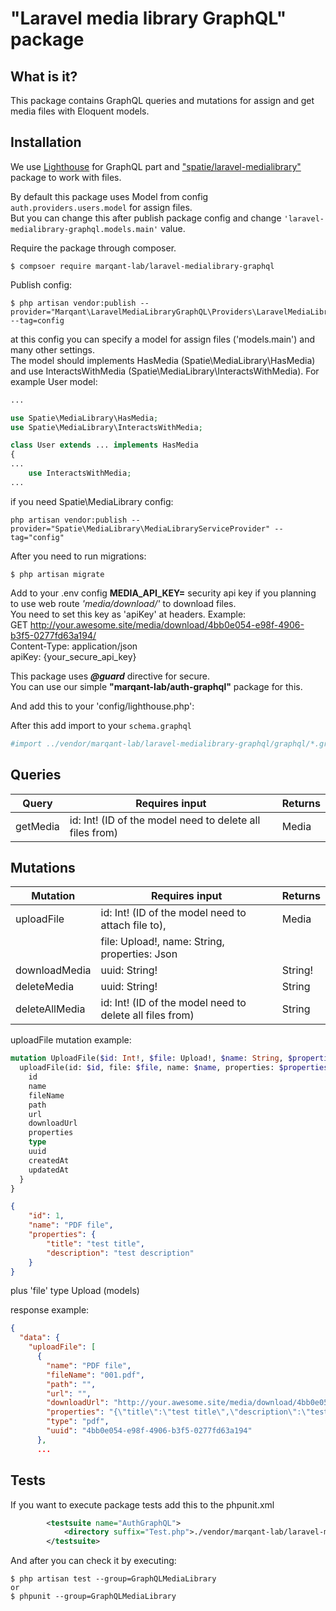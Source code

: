 # "Laravel media library GraphQL" package

## What is it?

This package contains GraphQL queries and mutations for assign and get media files with Eloquent models.

## Installation

We use
[Lighthouse](https://lighthouse-php.com/master/getting-started/installation.html)
 for GraphQL part and
 ["spatie/laravel-medialibrary"](https://docs.spatie.be/laravel-medialibrary/v8/introduction/)
 package to work with files.

By default this package uses Model from config `auth.providers.users.model` for assign files.  
But you can change this after publish package config and change `'laravel-medialibrary-graphql.models.main'` value.  

Require the package through composer.

```shell script
$ compsoer require marqant-lab/laravel-medialibrary-graphql
```

Publish config:
```shell script
$ php artisan vendor:publish --provider="Marqant\LaravelMediaLibraryGraphQL\Providers\LaravelMediaLibraryGraphQLServiceProvider" --tag=config
```

at this config you can specify a model for assign files ('models.main') and many other settings.  
The model should implements HasMedia (Spatie\MediaLibrary\HasMedia)  
and use InteractsWithMedia (Spatie\MediaLibrary\InteractsWithMedia).
For example User model:
```php
...

use Spatie\MediaLibrary\HasMedia;
use Spatie\MediaLibrary\InteractsWithMedia;

class User extends ... implements HasMedia
{
...
    use InteractsWithMedia;
...
```

if you need Spatie\MediaLibrary config:
```shell script
php artisan vendor:publish --provider="Spatie\MediaLibrary\MediaLibraryServiceProvider" --tag="config"
```
After you need to run migrations:
```shell script
$ php artisan migrate
```

Add to your .env config **MEDIA_API_KEY=** security api key 
if you planning to use web route _'media/download/'_ to download files.  
You need to set this key as 'apiKey' at headers.
Example:  
GET http://your.awesome.site/media/download/4bb0e054-e98f-4906-b3f5-0277fd63a194/  
Content-Type: application/json  
apiKey: {your_secure_api_key}  

This package uses  _**@guard**_  directive for secure.  
You can use our simple **"marqant-lab/auth-graphql"** package for this.

And add this to your 'config/lighthouse.php':

After this add import to your `schema.graphql`

```graphql
#import ../vendor/marqant-lab/laravel-medialibrary-graphql/graphql/*.graphql
```


## Queries

| Query | Requires input | Returns |
| ------  | ----- | ----- |
| getMedia | id: Int! (ID of the model need to delete all files from) | Media |


## Mutations

| Mutation | Requires input | Returns |
| ------  | ----- | ----- |
| uploadFile | id: Int! (ID of the model need to attach file to), | Media |
|   | file: Upload!, name: String, properties: Json |  |
| downloadMedia | uuid: String! | String! |
| deleteMedia | uuid: String! | String |
| deleteAllMedia | id: Int! (ID of the model need to delete all files from) | String |


uploadFile mutation example:

```graphql
mutation UploadFile($id: Int!, $file: Upload!, $name: String, $properties: Json) {
  uploadFile(id: $id, file: $file, name: $name, properties: $properties) {
    id
    name
    fileName
    path
    url
    downloadUrl
    properties
    type
    uuid
    createdAt
    updatedAt
  }
}
```
```json
{
    "id": 1,
    "name": "PDF file",
    "properties": {
        "title": "test title",
        "description": "test description"
    }
}
```
 plus 'file' type Upload (models)  

response example:
```json
{
  "data": {
    "uploadFile": [
      {
        "name": "PDF file",
        "fileName": "001.pdf",
        "path": "",
        "url": "",
        "downloadUrl": "http://your.awesome.site/media/download/4bb0e054-e98f-4906-b3f5-0277fd63a194/",
        "properties": "{\"title\":\"test title\",\"description\":\"test description\"}",
        "type": "pdf",
        "uuid": "4bb0e054-e98f-4906-b3f5-0277fd63a194"
      },
      ...
```



## Tests

If you want to execute package tests add this to the phpunit.xml

```xml
        <testsuite name="AuthGraphQL">
            <directory suffix="Test.php">./vendor/marqant-lab/laravel-medialibrary-graphql/tests</directory>
        </testsuite>
```

And after you can check it by executing:
```shell script
$ php artisan test --group=GraphQLMediaLibrary
or
$ phpunit --group=GraphQLMediaLibrary
```
